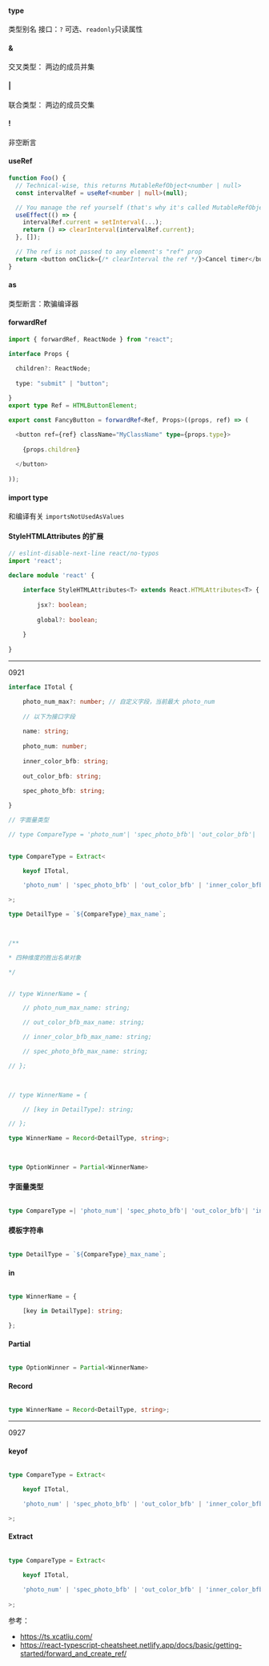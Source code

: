 #### type


类型别名
接口：`?` 可选、`readonly`只读属性

#### &


交叉类型： 两边的成员并集

#### |


联合类型： 两边的成员交集

#### !


非空断言

#### useRef


```typescript
function Foo() {
  // Technical-wise, this returns MutableRefObject<number | null>
  const intervalRef = useRef<number | null>(null);

  // You manage the ref yourself (that's why it's called MutableRefObject!)
  useEffect(() => {
    intervalRef.current = setInterval(...);
    return () => clearInterval(intervalRef.current);
  }, []);

  // The ref is not passed to any element's "ref" prop
  return <button onClick={/* clearInterval the ref */}>Cancel timer</button>;
}
```

#### as 


类型断言：欺骗编译器

#### forwardRef


```typescript
import { forwardRef, ReactNode } from "react";

interface Props {

  children?: ReactNode;
  
  type: "submit" | "button";
  
}
export type Ref = HTMLButtonElement;

export const FancyButton = forwardRef<Ref, Props>((props, ref) => (

  <button ref={ref} className="MyClassName" type={props.type}>
  
    {props.children}
    
  </button>
  
));
```

#### import type


和编译有关  `importsNotUsedAsValues`


#### StyleHTMLAttributes 的扩展


```typescript 
// eslint-disable-next-line react/no-typos
import 'react';

declare module 'react' {

	interface StyleHTMLAttributes<T> extends React.HTMLAttributes<T> {
	  
		jsx?: boolean;
		
		global?: boolean;
		
	}
	
}
```


---
0921

```ts
interface ITotal {

	photo_num_max?: number; // 自定义字段，当前最大 photo_num
	
	// 以下为接口字段
	
	name: string;
	
	photo_num: number;
	
	inner_color_bfb: string;
	
	out_color_bfb: string;
	
	spec_photo_bfb: string;

}

// 字面量类型

// type CompareType = 'photo_num'| 'spec_photo_bfb'| 'out_color_bfb'| 'inner_color_bfb';

  
type CompareType = Extract<

	keyof ITotal,

	'photo_num' | 'spec_photo_bfb' | 'out_color_bfb' | 'inner_color_bfb'

>;

type DetailType = `${CompareType}_max_name`;

  

/**

* 四种维度的胜出名单对象

*/


// type WinnerName = {

	// photo_num_max_name: string;

	// out_color_bfb_max_name: string;

	// inner_color_bfb_max_name: string;

	// spec_photo_bfb_max_name: string;

// };

  

// type WinnerName = {

	// [key in DetailType]: string;

// };

type WinnerName = Record<DetailType, string>;

  

type OptionWinner = Partial<WinnerName>
```

#### 字面量类型

```ts

type CompareType =| 'photo_num'| 'spec_photo_bfb'| 'out_color_bfb'| 'inner_color_bfb';

```

#### 模板字符串

```ts

type DetailType = `${CompareType}_max_name`;

```

  
#### in

```ts

type WinnerName = {

	[key in DetailType]: string;

};

```


#### Partial

```ts

type OptionWinner = Partial<WinnerName>

```


#### Record

```ts

type WinnerName = Record<DetailType, string>;

```

---
0927

#### keyof


```ts

type CompareType = Extract<

	keyof ITotal,

	'photo_num' | 'spec_photo_bfb' | 'out_color_bfb' | 'inner_color_bfb'

>;

```


#### Extract


```ts

type CompareType = Extract<

	keyof ITotal,

	'photo_num' | 'spec_photo_bfb' | 'out_color_bfb' | 'inner_color_bfb'
	
>;

```




参考：
- https://ts.xcatliu.com/
- https://react-typescript-cheatsheet.netlify.app/docs/basic/getting-started/forward_and_create_ref/

